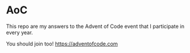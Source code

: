 # AoC

This repo are my answers to the Advent of Code event that I participate in every year.

You should join too! https://adventofcode.com
